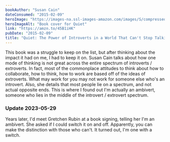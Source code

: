 ```yaml
---
bookAuthor: "Susan Cain"
dateConsumed: "2015-02-09"
heroImage: "https://images-na.ssl-images-amazon.com/images/S/compressed.photo.goodreads.com/books/1328562861i/8520610.jpg"
heroImageAlt: "Book cover for Quiet"
link: "https://amzn.to/45B1iHK"
pubDate: "2015-02-09"
title: "Quiet: The Power of Introverts in a World That Can't Stop Talking"
---
```


This book was a struggle to keep on the list, but after thinking about the impact it had on me, I had to keep it on. Susan Cain talks about how one mode of thinking is not great across the entire spectrum of introverts / extroverts. In fact, most of the commonplace attitudes to think about how to collaborate, how to think, how to work are based off of the ideas of extroverts. What may work for you may not work for someone else who's an introvert. Also, she details that most people lie on a spectrum, and not actual opposite ends. This is where I found out I'm actually an ambivert, someone who lies in the middle of the introvert / extrovert spectrum.

### Update 2023-05-29

Years later, I'd meet Gretchen Rubin at a book signing, telling her I'm an ambivert. She asked if I could switch it on and off. Apparently, you can make the distinction with those who can't. It turned out, I'm one with a switch.
